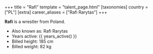 +++
title = "Rafi"
template = "talent_page.html"
[taxonomies]
country = ["PL"]
[extra]
career_aliases = ["Rafi Rarytas"]
+++

**Rafi** is a wrestler from Poland.

- Also known as: Rafi Rarytas
- Years active: <span>{{ years_active() }}</span>
- Billed height: 185&nbsp;cm
- Billed weight: 82&nbsp;kg
